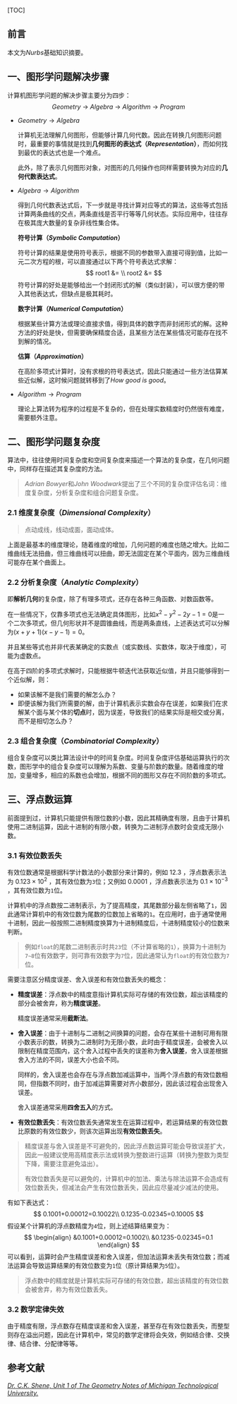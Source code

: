 [TOC]

## 前言

本文为*Nurbs*基础知识摘要。

## 一、图形学问题解决步骤

计算机图形学问题的解决步骤主要分为四步：
$$
Geometry\ \rightarrow\ Algebra\ \rightarrow\ Algorithm\ \rightarrow\ Program
$$

* $Geometry \rightarrow Algebra$ 

  计算机无法理解几何图形，但能够计算几何代数。因此在转换几何图形问题时，最重要的事情就是找到**几何图形的表达式（*Representation*）**，而如何找到最优的表达式也是一个难点。

  此外，除了表示几何图形对象，对图形的几何操作也同样需要转换为对应的**几何代数表达式**。

* $Algebra \rightarrow Algorithm$

  得到几何代数表达式后，下一步就是寻找计算对应等式的算法，这些等式包括计算两条曲线的交点，两条直线是否平行等等几何状态。实际应用中，往往存在极其庞大数量的复杂非线性集合体。

  **符号计算（*Symbolic Computation*）**

  符号计算的结果是使用符号表示，根据不同的参数带入直接可得到值，比如一元二次方程的根，可以直接通过以下两个符号表达式求解：
  $$
  root1 &= 
  \\ root2 &=
  $$
  符号计算的好处是能够给出一个封闭形式的解（类似封装），可以很方便的带入其他表达式，但缺点是极其耗时。

  **数字计算（*Numerical Computation*）**

  根据某些计算方法或理论直接求值，得到具体的数字而非封闭形式的解。这种方法的好处是快，但需要确保精度合适，且某些方法在某些情况可能存在找不到解的情况。

  **估算（*Approximation*）**

  在高阶多项式计算时，没有求根的符号表达式，因此只能通过一些方法估算某些近似解，这时候问题就转移到了*How good is good*。

* $Algorithm \rightarrow Program$

  理论上算法转为程序的过程是不复杂的，但在处理实数精度时仍然很有难度，需要额外注意。

## 二、图形学问题复杂度

算法中，往往使用时间复杂度和空间复杂度来描述一个算法的复杂度，在几何问题中，同样存在描述其复杂度的方法。

> *Adrian Bowyer*和*John Woodwark*提出了三个不同的复杂度评估名词：维度复杂度，分析复杂度和组合问题复杂度。

### 2.1 维度复杂度（*Dimensional Complexity*）

> 点动成线，线动成面，面动成体。

上面是最基本的维度理论，随着维度的增加，几何问题的难度也随之增大。比如二维曲线无法扭曲，但三维曲线可以扭曲，即无法固定在某个平面内，因为三维曲线可能存在某个曲面上。

### 2.2 分析复杂度（*Analytic Complexity*）

即**解析几何**的复杂度，除了有理多项式，还存在各种三角函数、对数函数等。

在一些情况下，仅靠多项式也无法确定具体图形，比如$x^2-y^2-2y-1=0$是一个二次多项式，但几何形状并不是圆锥曲线，而是两条直线，上述表达式可以分解为$(x+y+1)(x-y-1)=0$。

并且某些等式也并非代表某确定的实数点（或实数线、实数体，取决于维度），可能为虚数点。

在高于四阶的多项式求解时，只能根据牛顿迭代法获取近似值，并且只能够得到一个近似解，则：

* 如果该解不是我们需要的解怎么办？
* 即便该解为我们所需要的解，由于计算机表示实数会存在误差，如果我们在求解某个面与某个体的**切点**时，因为误差，导致我们的结果实际是相交或分离，而不是相切怎么办？

### 2.3 组合复杂度（*Combinatorial Complexity*）

组合复杂度可以类比算法设计中的时间复杂度。时间复杂度评估基础运算执行的次数，图形学中的组合复杂度可以理解为系数、变量与阶数的数量。随着维度的增加，变量增多，相应的系数也会增加，根据不同的图形又存在不同阶数的多项式。

## 三、浮点数运算

前面提到过，计算机只能提供有限位数的小数，因此其精确度有限，且由于计算机使用二进制运算，因此十进制的有限小数，转换为二进制浮点数时会变成无限小数。

### 3.1 有效位数丢失

有效位数通常是根据科学计数法的小数部分来计算的，例如 $12.3$ ，浮点数表示法为 $0.123 \times10^2$ ，其有效位数为`3`位；又例如 $0.0001$ ，浮点数表示法为 $0.1\times10^{-3}$ ，其有效位数为`1`位。

计算机中的浮点数按二进制表示，为了提高精度，其尾数部分最左侧省略了`1`，因此通常计算机中的有效位数为尾数的位数加上省略的`1`。在应用时，由于通常使用十进制，因此一般按照二进制精度换算为十进制精度后，十进制精度较小的位数来判断。

> 例如`float`的尾数二进制表示时共`23`位（不计算省略的`1`），换算为十进制为`7~8`位有效数字，则可靠有效数字为`7`位，因此通常认为`float`的有效位数为`7`位。

需要注意区分精度误差、舍入误差和有效位数丢失的概念：

* **精度误差**：浮点数中的精度意指计算机实际可存储的有效位数，超出该精度的部分会被舍弃，称为**精度误差**。

  精度误差通常采用**截断法**。

* **舍入误差**：由于十进制与二进制之间换算的问题，会存在某些十进制可用有限小数表示的数，转换为二进制时为无限小数，此时由于精度误差，会被舍入以限制在精度范围内，这个舍入过程中丢失的误差称为**舍入误差**，舍入误差根据舍入方法的不同，误差大小也会不同。

  同样的，舍入误差也会存在与浮点数加减运算中，当两个浮点数的有效位数相同，但指数不同时，由于加减运算需要对齐小数部分，因此该过程会出现舍入误差。

  舍入误差通常采用**四舍五入**的方式。

* **有效位数丢失**：有效位数丢失通常发生在运算过程中，若运算结果的有效位数比原数的有效位数少，则该次运算出现**有效位数丢失**。

> 精度误差与舍入误差是不可避免的，因此浮点数运算可能会导致误差扩大，因此一般建议使用高精度表示法或转换为整数进行运算（转换为整数为类型下降，需要注意避免溢出）。
>
> 有效位数丢失是可以避免的，计算机中的加法、乘法与除法运算不会造成有效位数丢失，但减法会产生有效位数丢失，因此应尽量减少减法的使用。

有如下表达式：
$$
0.1001+0.00012=0.10022\\
0.1235-0.02345=0.10005
$$
假设某个计算机的浮点数精度为`4`位，则上述结算结果变为：
$$
\begin{align}
&0.1001+0.00012=0.1002\\
&0.1235-0.02345=0.1
\end{align}
$$
可以看到，运算时会产生精度误差和舍入误差，但加法运算未丢失有效位数；而减法运算会导致运算结果的有效位数变为`1`位（原计算结果为`5`位）。

> 浮点数中的精度就是计算机实际可存储的有效位数，超出该精度的有效位数会被舍弃，称为有效位数丢失。

### 3.2 数学定律失效

由于精度有限，浮点数存在精度误差和舍入误差，甚至存在有效位数丢失，而整型则存在溢出问题，因此在计算机中，常见的数学定律将会失效，例如结合律、交换律、结合律、分配律等等。

## 参考文献

[*Dr. C.K. Shene, Unit 1 of The Geometry Notes of Michigan Technological University.*](https://pages.mtu.edu/~shene/COURSES/cs3621/NOTES/)
